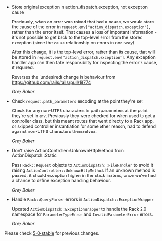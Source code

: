 *   Store original exception in action_dispatch.exception, not exception cause

    Previously, when an error was raised that had a cause, we would store the cause
    of the error in `request.env["action_dispatch.exception"]`, rather than the
    error itself. That causes a loss of important information - it's not possible
    to get back to the top-level error from the stored exception (since the `cause`
    relationship on errors in one-way).

    After this change, it is the top-level error, rather than its cause, that will
    be stored in `request.env["action_dispatch.exception"]`. Any exception handler
    app can then take responsibilty for inspecting the error's cause, if required.

    Reverses the (undesired) change in behaviour from
    https://github.com/rails/rails/pull/18774

    *Grey Baker*

*   Check `request.path_parameters` encoding at the point they're set

    Check for any non-UTF8 characters in path parameters at the point they're
    set in `env`. Previously they were checked for when used to get a controller
    class, but this meant routes that went directly to a Rack app, or skipped
    controller instantiation for some other reason, had to defend against
    non-UTF8 characters themselves.

    *Grey Baker*

*   Don't raise ActionController::UnknownHttpMethod from ActionDispatch::Static

    Pass `Rack::Request` objects to `ActionDispatch::FileHandler` to avoid it
    raising `ActionController::UnknownHttpMethod`. If an unknown method is
    passed, it should exception higher in the stack instead, once we've had a
    chance to define exception handling behaviour.

    *Grey Baker*

*   Handle `Rack::QueryParser` errors in `ActionDispatch::ExceptionWrapper`

    Updated `ActionDispatch::ExceptionWrapper` to handle the Rack 2.0 namespace
    for `ParameterTypeError` and `InvalidParameterError` errors.

    *Grey Baker*

Please check [5-0-stable](https://github.com/rails/rails/blob/5-0-stable/actionpack/CHANGELOG.md) for previous changes.
